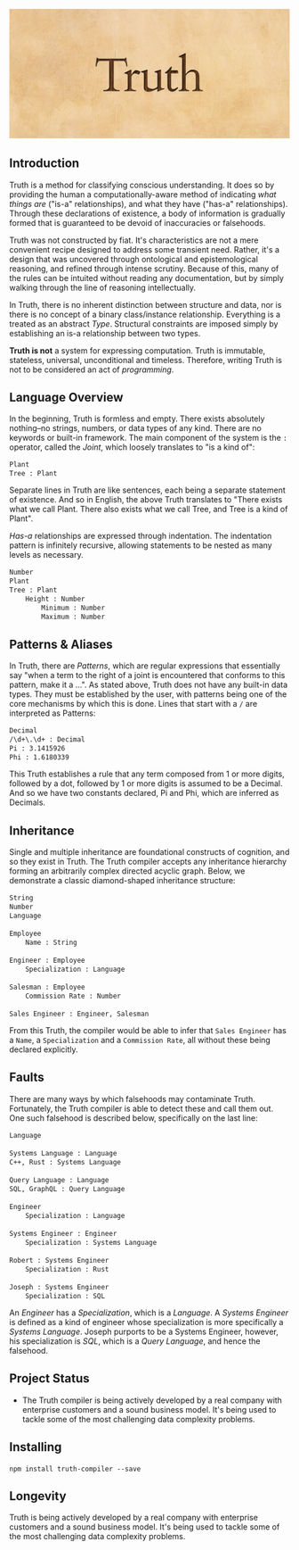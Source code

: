 ![](./hero.jpg)

## Introduction

Truth is a method for classifying conscious understanding. It does so by providing the human a computationally-aware method of indicating _what things are_ ("is-a" relationships), and what they have ("has-a" relationships). Through these declarations of existence, a body of information is gradually formed that is guaranteed to be devoid of inaccuracies or falsehoods.

Truth was not constructed by fiat. It's characteristics are not a mere convenient recipe designed to address some transient need. Rather, it's a design that was uncovered through ontological and epistemological reasoning, and refined through intense scrutiny. Because of this, many of the rules can be intuited without reading any documentation, but by simply walking through the line of reasoning intellectually.

In Truth, there is no inherent distinction between structure and data, nor is there is no concept of a binary class/instance relationship. Everything is a treated as an abstract *Type*. Structural constraints are imposed simply by establishing an is-a relationship between two types.

**Truth is not** a system for expressing computation. Truth is immutable, stateless, universal, unconditional and timeless. Therefore, writing Truth is not to be considered an act of *programming*. 

## Language Overview

In the beginning, Truth is formless and empty. There exists absolutely nothing–no strings, numbers, or data types of any kind. There are no keywords or built-in framework. The main component of the system is the `:` operator, called the *Joint*, which loosely translates to "is a kind of":

```
Plant
Tree : Plant
```

Separate lines in Truth are like sentences, each being a separate statement of existence. And so in English, the above Truth translates to "There exists what we call Plant. There also exists what we call Tree, and Tree is a kind of Plant".

*Has-a* relationships are expressed through indentation. The indentation pattern is infinitely recursive, allowing statements to be nested as many levels as necessary.

```
Number
Plant
Tree : Plant
	Height : Number
		Minimum : Number
		Maximum : Number
```

## Patterns & Aliases

In Truth, there are *Patterns*, which are regular expressions that essentially say "when a term to the right of a joint is encountered that conforms to this pattern, make it a ...". As stated above, Truth does not have any built-in data types. They must be established by the user, with patterns being one of the core mechanisms by which this is done. Lines that start with a `/` are interpreted as Patterns:

```
Decimal
/\d+\.\d+ : Decimal
Pi : 3.1415926
Phi : 1.6180339
```

This Truth establishes a rule that any term composed from 1 or more digits, followed by a dot, followed by 1 or more digits is assumed to be a Decimal. And so we have two constants declared, Pi and Phi, which are inferred as Decimals.

## Inheritance

Single and multiple inheritance are foundational constructs of cognition, and so they exist in Truth. The Truth compiler accepts any inheritance hierarchy forming an arbitrarily complex directed acyclic graph. Below, we demonstrate a classic diamond-shaped inheritance structure:

```
String
Number
Language

Employee
	Name : String
	
Engineer : Employee
	Specialization : Language
	
Salesman : Employee
	Commission Rate : Number
	
Sales Engineer : Engineer, Salesman
```

From this Truth, the compiler would be able to infer that `Sales Engineer` has a `Name`, a `Specialization` and a `Commission Rate`, all without these being declared explicitly.

## Faults

There are many ways by which falsehoods may contaminate Truth. Fortunately, the Truth compiler is able to detect these and call them out. One such falsehood is described below, specifically on the last line:

```
Language

Systems Language : Language
C++, Rust : Systems Language

Query Language : Language
SQL, GraphQL : Query Language

Engineer
	Specialization : Language

Systems Engineer : Engineer
	Specialization : Systems Language

Robert : Systems Engineer
	Specialization : Rust

Joseph : Systems Engineer
	Specialization : SQL
```

An *Engineer* has a *Specialization*, which is a *Language*. A *Systems Engineer* is defined as a kind of engineer whose specialization is more specifically a *Systems Language*. Joseph purports to be a Systems Engineer, however, his specialization is *SQL*, which is a *Query Language*, and hence the falsehood.

## Project Status

- The Truth compiler is being actively developed by a real company with enterprise customers and a sound business model. It's being used to tackle some of the most challenging data complexity problems.

## Installing

```
npm install truth-compiler --save
```

## Longevity

Truth is being actively developed by a real company with enterprise customers and a sound business model. It's being used to tackle some of the most challenging data complexity problems.
